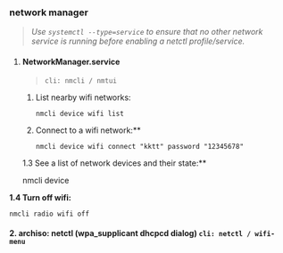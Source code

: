 ### network manager 
> *Use `systemctl --type=service` to ensure that no other network service is running before enabling a _netctl_ profile/service.*


1. #### NetworkManager.service 
    > `cli: nmcli / nmtui`

	1. List nearby wifi networks:

		```
        nmcli device wifi list
        ```

	1. Connect to a wifi network:**
		```
		nmcli device wifi connect "kktt" password "12345678"
		```

	1.3 See a list of network devices and their state:**

	nmcli device

**1.4 Turn off wifi:**

	nmcli radio wifi off

#### 2. archiso: netctl (wpa_supplicant dhcpcd dialog) `cli: netctl / wifi-menu`

<!--stackedit_data:
eyJoaXN0b3J5IjpbLTEyMTE2MDExODMsLTIwODYxOTU5MjEsMT
YzMzU3NjM1LC0xMzIyOTM0Mzg0LDQ0MjEwOTk5LC01MDI5ODYz
ODksMTUwOTU5NDk5MywtNzc3MzcwOTE0LC0xMDYwMzAzMzg2XX
0=
-->